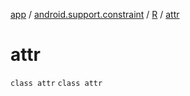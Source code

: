 [app](../../../index.md) / [android.support.constraint](../../index.md) / [R](../index.md) / [attr](./index.md)

# attr

`class attr`
`class attr`